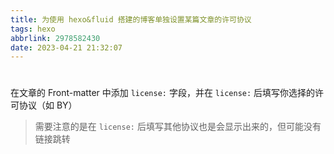```yaml
---
title: 为使用 hexo&fluid 搭建的博客单独设置某篇文章的许可协议
tags: hexo
abbrlink: 2978582430
date: 2023-04-21 21:32:07
---
```


# 

在文章的 Front-matter 中添加 `license:` 字段，并在 `license:` 后填写你选择的许可协议（如 BY）

> 需要注意的是在 `license:` 后填写其他协议也是会显示出来的，但可能没有链接跳转
